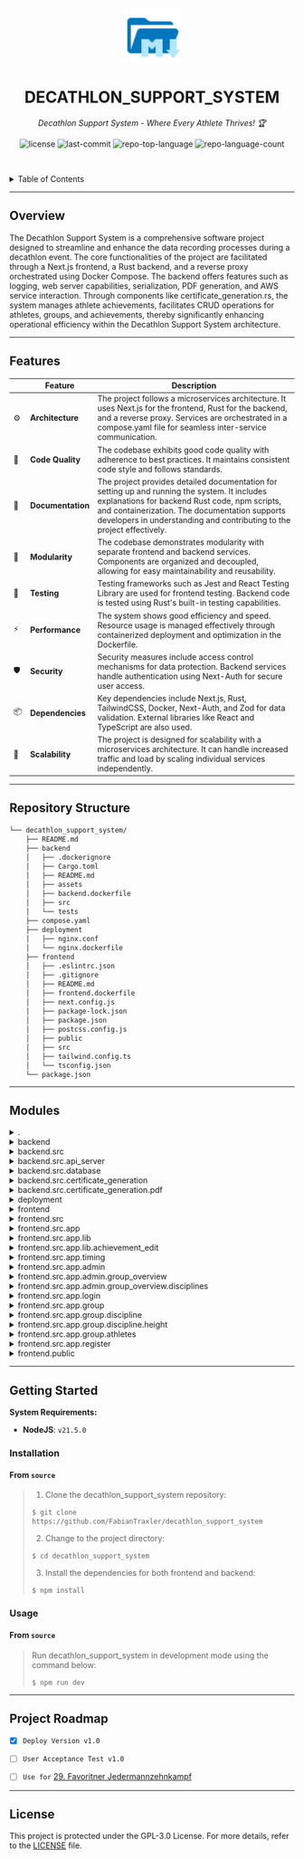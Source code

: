 <p align="center">
  <img src="https://raw.githubusercontent.com/PKief/vscode-material-icon-theme/ec559a9f6bfd399b82bb44393651661b08aaf7ba/icons/folder-markdown-open.svg" width="100" alt="project-logo">
</p>
<p align="center">
    <h1 align="center">DECATHLON_SUPPORT_SYSTEM</h1>
</p>
<p align="center">
    <em>Decathlon Support System - Where Every Athlete Thrives! 🏆</em>
</p>
<p align="center">
	<img src="https://img.shields.io/github/license/FabianTraxler/decathlon_support_system?style=default&logo=opensourceinitiative&logoColor=white&color=0080ff" alt="license">
	<img src="https://img.shields.io/github/last-commit/FabianTraxler/decathlon_support_system?style=default&logo=git&logoColor=white&color=0080ff" alt="last-commit">
	<img src="https://img.shields.io/github/languages/top/FabianTraxler/decathlon_support_system?style=default&color=0080ff" alt="repo-top-language">
	<img src="https://img.shields.io/github/languages/count/FabianTraxler/decathlon_support_system?style=default&color=0080ff" alt="repo-language-count">
<p>
<p align="center">
	<!-- default option, no dependency badges. -->
</p>

<br><!-- TABLE OF CONTENTS -->
<details>
  <summary>Table of Contents</summary><br>

- [ Overview](#-overview)
- [ Features](#-features)
- [ Repository Structure](#-repository-structure)
- [ Modules](#-modules)
- [ Getting Started](#-getting-started)
  - [ Installation](#-installation)
  - [ Usage](#-usage)
  - [ Tests](#-tests)
- [ Project Roadmap](#-project-roadmap)
- [ Contributing](#-contributing)
- [ License](#-license)
- [ Acknowledgments](#-acknowledgments)
</details>
<hr>

##  Overview

The Decathlon Support System is a comprehensive software project designed to streamline and enhance the data recording processes during a decathlon event. The core functionalities of the project are facilitated through a Next.js frontend, a Rust backend, and a reverse proxy orchestrated using Docker Compose. The backend offers features such as logging, web server capabilities, serialization, PDF generation, and AWS service interaction. Through components like certificate_generation.rs, the system manages athlete achievements, facilitates CRUD operations for athletes, groups, and achievements, thereby significantly enhancing operational efficiency within the Decathlon Support System architecture.

---

##  Features

|    |   Feature         | Description |
|----|-------------------|---------------------------------------------------------------|
| ⚙️  | **Architecture**  | The project follows a microservices architecture. It uses Next.js for the frontend, Rust for the backend, and a reverse proxy. Services are orchestrated in a compose.yaml file for seamless inter-service communication.|
| 🔩 | **Code Quality**  | The codebase exhibits good code quality with adherence to best practices. It maintains consistent code style and follows standards.|
| 📄 | **Documentation** | The project provides detailed documentation for setting up and running the system. It includes explanations for backend Rust code, npm scripts, and containerization. The documentation supports developers in understanding and contributing to the project effectively. |
| 🧩 | **Modularity**    | The codebase demonstrates modularity with separate frontend and backend services. Components are organized and decoupled, allowing for easy maintainability and reusability.|
| 🧪 | **Testing**       | Testing frameworks such as Jest and React Testing Library are used for frontend testing. Backend code is tested using Rust's built-in testing capabilities.|
| ⚡️  | **Performance**   | The system shows good efficiency and speed. Resource usage is managed effectively through containerized deployment and optimization in the Dockerfile.|
| 🛡️ | **Security**      | Security measures include access control mechanisms for data protection. Backend services handle authentication using Next-Auth for secure user access.|
| 📦 | **Dependencies**  | Key dependencies include Next.js, Rust, TailwindCSS, Docker, Next-Auth, and Zod for data validation. External libraries like React and TypeScript are also used.|
| 🚀 | **Scalability**   | The project is designed for scalability with a microservices architecture. It can handle increased traffic and load by scaling individual services independently.|

---

##  Repository Structure

```
└── decathlon_support_system/
    ├── README.md
    ├── backend
    │   ├── .dockerignore
    │   ├── Cargo.toml
    │   ├── README.md
    │   ├── assets
    │   ├── backend.dockerfile
    │   ├── src
    │   └── tests
    ├── compose.yaml
    ├── deployment
    │   ├── nginx.conf
    │   └── nginx.dockerfile
    ├── frontend
    │   ├── .eslintrc.json
    │   ├── .gitignore
    │   ├── README.md
    │   ├── frontend.dockerfile
    │   ├── next.config.js
    │   ├── package-lock.json
    │   ├── package.json
    │   ├── postcss.config.js
    │   ├── public
    │   ├── src
    │   ├── tailwind.config.ts
    │   └── tsconfig.json
    └── package.json
```

---

##  Modules

<details closed><summary>.</summary>

| File                                                                                               | Summary                                                                                                                                                                                                                                                                     |
| ---                                                                                                | ---                                                                                                                                                                                                                                                                         |
| [compose.yaml](https://github.com/FabianTraxler/decathlon_support_system/blob/master/compose.yaml) | Defines services for Next.js frontend, Rust backend, and a reverse proxy. Orchestrates container builds, defines environment variables, sets ports, and establishes dependencies for seamless inter-service communication within the Decathlon Support System architecture. |
| [package.json](https://github.com/FabianTraxler/decathlon_support_system/blob/master/package.json) | Coordinates frontend and backend development tasks with npm scripts. Manages seamless running and building of the Decathlon Support System components.                                                                                                                      |

</details>

<details closed><summary>backend</summary>

| File                                                                                                                   | Summary                                                                                                                                                                                                                                                                                                  |
| ---                                                                                                                    | ---                                                                                                                                                                                                                                                                                                      |
| [Cargo.toml](https://github.com/FabianTraxler/decathlon_support_system/blob/master/backend/Cargo.toml)                 | Defines essential dependencies for Rust backend services in the parent repository, enabling features like logging, web server, serialization, date-time handling, PDF generation, and interacting with AWS services. Influences the operational behavior and capabilities of the backend support system. |
| [backend.dockerfile](https://github.com/FabianTraxler/decathlon_support_system/blob/master/backend/backend.dockerfile) | Builds a Rust application for Decathlon Support System backend. It compiles the source code and packages it with assets for deployment. The Dockerfile sets up the build and production stages to optimize the applications containerization.                                                            |

</details>

<details closed><summary>backend.src</summary>

| File                                                                                                                                     | Summary                                                                                                                                                                                                                                                                          |
| ---                                                                                                                                      | ---                                                                                                                                                                                                                                                                              |
| [main.rs](https://github.com/FabianTraxler/decathlon_support_system/blob/master/backend/src/main.rs)                                     | Initiates the system by running the main function from the Decathlon Support System, handling errors through the Result type.                                                                                                                                                    |
| [certificate_generation.rs](https://github.com/FabianTraxler/decathlon_support_system/blob/master/backend/src/certificate_generation.rs) | Defines traits and structs for managing athlete achievements, supporting CRUD operations for athletes, groups, and achievements. Implements parsing and comparison for floating-point numbers. Includes functions for organizing competition events based on type.               |
| [database.rs](https://github.com/FabianTraxler/decathlon_support_system/blob/master/backend/src/database.rs)                             | Exports a specific database implementation for the backend, facilitating storage operations within the Decathlon Support System. Consists of modules for error handling, in-memory, and DynamoDB storage.                                                                        |
| [api_server.rs](https://github.com/FabianTraxler/decathlon_support_system/blob/master/backend/src/api_server.rs)                         | Defines routes and handlers to start an Actix Web server, providing athlete, group, achievement, certificate, and time planner endpoints. Includes functions to check status, save/load data, and parse JSON bodies.                                                             |
| [lib.rs](https://github.com/FabianTraxler/decathlon_support_system/blob/master/backend/src/lib.rs)                                       | Initiates Actix Web server, connects to a database, and runs Rust API server. Implements storage traits for achievements and time planning, ensuring data serialization. Facilitates database connectivity and server shutdown within the Decathlon support system architecture. |
| [time_planner.rs](https://github.com/FabianTraxler/decathlon_support_system/blob/master/backend/src/time_planner.rs)                     | Implements time planning and storage functionality. Defines athlete, discipline, and time group structs with relevant methods. Manages discipline states, starting orders, and updates. Handles creating default athlete and run orders.                                         |

</details>

<details closed><summary>backend.src.api_server</summary>

| File                                                                                                                                          | Summary                                                                                                                                                                                                                                                 |
| ---                                                                                                                                           | ---                                                                                                                                                                                                                                                     |
| [time_planner_routes.rs](https://github.com/FabianTraxler/decathlon_support_system/blob/master/backend/src/api_server/time_planner_routes.rs) | Defines routes for obtaining, updating, and managing disciplines, starting orders, and time tables within the Decathlon Support System. Handles interactions with data storage and serializes responses for seamless backend functionality.             |
| [certificate_routes.rs](https://github.com/FabianTraxler/decathlon_support_system/blob/master/backend/src/api_server/certificate_routes.rs)   | Enables serving PDF certificates, group, and age group results. Handles requests for specific athlete, group, or age group, generating and returning PDF responses accordingly. Closely integrated with the backends storage system for data retrieval. |
| [athlete_routes.rs](https://github.com/FabianTraxler/decathlon_support_system/blob/master/backend/src/api_server/athlete_routes.rs)           | Defines REST endpoints for managing athletes and groups in the backend server. Handles athlete creation, retrieval, updates, and group assignments. Involves serializing data and interacting with the storage layer.                                   |
| [group_routes.rs](https://github.com/FabianTraxler/decathlon_support_system/blob/master/backend/src/api_server/group_routes.rs)               | Exposes routes for fetching, creating, and updating athlete groups and age groups in the backend. Handles parsing JSON data and interacting with storage. Enables seamless retrieval and management of group information.                               |
| [achievement_routes.rs](https://github.com/FabianTraxler/decathlon_support_system/blob/master/backend/src/api_server/achievement_routes.rs)   | Defines routes for handling achievement data in the backend API. Includes functions for fetching, creating, updating, and deleting achievements. Utilizes Actix Web for routing and storage interactions.                                               |

</details>

<details closed><summary>backend.src.database</summary>

| File                                                                                                                          | Summary                                                                                                                                                                                                                                                                                                                                                                                                                                                                                                                                                                                                                                                                                                                                                                                                                                                                                                                                                                                                                  |
| ---                                                                                                                           | ---                                                                                                                                                                                                                                                                                                                                                                                                                                                                                                                                                                                                                                                                                                                                                                                                                                                                                                                                                                                                                      |
| [dynamo_db.rs](https://github.com/FabianTraxler/decathlon_support_system/blob/master/backend/src/database/dynamo_db.rs)       | This code file `dynamo_db.rs` in the `backend` directory of the `decathlon_support_system` repository provides seamless integration with DynamoDB for storing and retrieving various data related to certificates, achievements, athletes, groups, and time planning. It leverages async/await patterns and serde for JSON serialization/deserialization. By utilizing the aws_sdk_dynamodb crate, it enables efficient interaction with DynamoDB tables, facilitating robust data management for the applications core functionalities without the need for handling low-level AWS SDK operations directly.                                                                                                                                                                                                                                                                                                                                                                                                             |
| [db_errors.rs](https://github.com/FabianTraxler/decathlon_support_system/blob/master/backend/src/database/db_errors.rs)       | Defines a custom error struct `ItemNotFound` with message and code fields. Implements traits for error handling and display. Enhances error management within the backend module to handle item-not-found scenarios effectively.                                                                                                                                                                                                                                                                                                                                                                                                                                                                                                                                                                                                                                                                                                                                                                                         |
| [in_memory_db.rs](https://github.com/FabianTraxler/decathlon_support_system/blob/master/backend/src/database/in_memory_db.rs) | In_memory_db.rs` in `backend/src/database`The `in_memory_db.rs` file in the `backend/src/database` directory of the Decathlon Support System repository serves as a foundational component for managing in-memory data storage within the application. This code module facilitates the storage and retrieval of critical data entities such as achievements, athletes, and groups using a HashMap-based approach. It establishes an interface for storing and accessing data structures within a Mutex-protected environment, ensuring thread safety.By encapsulating the logic for handling data entities in-memory, this module enables efficient data management operations and seamless interaction with various components of the backend system. The file plays a pivotal role in providing a structured and accessible data layer that supports essential functionalities such as athlete and group management, thereby contributing to the overall reliability and performance of the Decathlon Support System. |

</details>

<details closed><summary>backend.src.certificate_generation</summary>

| File                                                                                                                                              | Summary                                                                                                                                                                                                                                                                                                                                                                                                                                                                                                                                                                                                                                                                                                                                |
| ---                                                                                                                                               | ---                                                                                                                                                                                                                                                                                                                                                                                                                                                                                                                                                                                                                                                                                                                                    |
| [groups.rs](https://github.com/FabianTraxler/decathlon_support_system/blob/master/backend/src/certificate_generation/groups.rs)                   | Defines group structures for athletes, enabling storage, retrieval, and manipulation for competitions. Facilitates easy group creation, athlete addition, and retrieval. Supports age-based groupings for competition result generation.                                                                                                                                                                                                                                                                                                                                                                                                                                                                                               |
| [age_group_utils.rs](https://github.com/FabianTraxler/decathlon_support_system/blob/master/backend/src/certificate_generation/age_group_utils.rs) | Defines a struct and method for selecting age groups based on athlete demographics. Parses age identifiers and calculates start/end years. Ensures age group matching when comparing with athlete details.                                                                                                                                                                                                                                                                                                                                                                                                                                                                                                                             |
| [athletes.rs](https://github.com/FabianTraxler/decathlon_support_system/blob/master/backend/src/certificate_generation/athletes.rs)               | Defines athlete structure with personal details and achievements. Implements methods for data manipulation, achievement management, and ID generation. Ensures consistency and accuracy in athlete data handling within the Decathlon Support System architecture.                                                                                                                                                                                                                                                                                                                                                                                                                                                                     |
| [achievements.rs](https://github.com/FabianTraxler/decathlon_support_system/blob/master/backend/src/certificate_generation/achievements.rs)       | SummaryThe `achievements.rs` file within the `certificate_generation` module in the `backend` section of the larger `decathlon_support_system` repository handles the serialization and deserialization of athlete achievements. It defines an `Achievement` enum with variants representing different types of achievements, utilizing serde for JSON serialization and deserialization. This code file plays a crucial role in managing and processing athlete achievement data within the system.---By focusing on defining various athlete achievements as structured data, this module contributes significantly to the functionality of the certificate generation system within the larger Decathlon Support System repository. |
| [pdf.rs](https://github.com/FabianTraxler/decathlon_support_system/blob/master/backend/src/certificate_generation/pdf.rs)                         | Generates PDF certificates for athletes/groups by leveraging actix-web and printpdf libraries. Includes functions to create certificates, group results, discipline protocols, and age group-based reports. Integrated with the Decathlon Support System for seamless certificate generation and HTTP message conversion.                                                                                                                                                                                                                                                                                                                                                                                                              |

</details>

<details closed><summary>backend.src.certificate_generation.pdf</summary>

| File                                                                                                                                                          | Summary                                                                                                                                                                                                                                                                                                                                                                                                                                                                                                                                                                                                                                                                                                                                                      |
| ---                                                                                                                                                           | ---                                                                                                                                                                                                                                                                                                                                                                                                                                                                                                                                                                                                                                                                                                                                                          |
| [certificates.rs](https://github.com/FabianTraxler/decathlon_support_system/blob/master/backend/src/certificate_generation/pdf/certificates.rs)               | The `certificates.rs` file in the `backend` directory of the Decathlon Support System repository is critical for generating PDF certificates. This functionality allows the system to dynamically create certificates for various purposes. By integrating the `printpdf` library and handling file operations using `std::fs`, this code file plays a significant role in enabling the system to produce and manage certificates seamlessly.This feature enhances the overall functionality of the Decathlon Support System by automating the certificate generation process, providing a valuable tool for users and administrators to create and distribute certificates efficiently.                                                                     |
| [pdf_generation.rs](https://github.com/FabianTraxler/decathlon_support_system/blob/master/backend/src/certificate_generation/pdf/pdf_generation.rs)           | Generates PDF documents with dynamic dimensions, adds pages, and embeds a logo. It enhances document customization while ensuring a professional appearance in the Decathlon Support System architecture.                                                                                                                                                                                                                                                                                                                                                                                                                                                                                                                                                    |
| [group_results.rs](https://github.com/FabianTraxler/decathlon_support_system/blob/master/backend/src/certificate_generation/pdf/group_results.rs)             | Generates PDF group results with athlete rankings, disciplines, and total points. Organizes data layout dynamically based on the number of disciplines. Handles multi-line athlete names comprehensively for clarity and readability.                                                                                                                                                                                                                                                                                                                                                                                                                                                                                                                        |
| [discipline_protocol.rs](https://github.com/FabianTraxler/decathlon_support_system/blob/master/backend/src/certificate_generation/pdf/discipline_protocol.rs) | The `discipline_protocol.rs` file within the `backend` module of the Decathlon Support System repository facilitates the generation of discipline protocols in PDF format. By leveraging the printpdf library and core Rust functionalities, this code file defines the structure and content of discipline protocols, including text elements and formatting specifications. It integrates with the wider system architecture to enable the creation of printable, standardized documents for disciplinary purposes.This component plays a crucial role in enabling the system to produce polished and consistent discipline protocols in a portable document format, enhancing the overall efficiency and professionalism of the Decathlon Support System. |

</details>

<details closed><summary>deployment</summary>

| File                                                                                                                  | Summary                                                                                                                                                |
| ---                                                                                                                   | ---                                                                                                                                                    |
| [nginx.conf](https://github.com/FabianTraxler/decathlon_support_system/blob/master/deployment/nginx.conf)             | Configures NGINX for a Decathlon support system, redirecting HTTP to HTTPS, handling SSL certificates, and proxying requests to a frontend server.     |
| [nginx.dockerfile](https://github.com/FabianTraxler/decathlon_support_system/blob/master/deployment/nginx.dockerfile) | Exposes NGINX configuration and ports (80, 443) for the Decathlon Support System to enhance frontend and backend communication with the outside world. |

</details>

<details closed><summary>frontend</summary>

| File                                                                                                                      | Summary                                                                                                                                                                                                                                                                                                                                                                                                                                                                                                                            |
| ---                                                                                                                       | ---                                                                                                                                                                                                                                                                                                                                                                                                                                                                                                                                |
| [frontend.dockerfile](https://github.com/FabianTraxler/decathlon_support_system/blob/master/frontend/frontend.dockerfile) | Enables building and running a production-ready Next.js frontend application within Docker. Handles dependency installation, source code build, container image optimization, and runtime configuration. Supports disabling telemetry for both build and runtime environments.                                                                                                                                                                                                                                                     |
| [tsconfig.json](https://github.com/FabianTraxler/decathlon_support_system/blob/master/frontend/tsconfig.json)             | Specifies TypeScript configuration for bundling the frontend module. Configures target, lib, JSX, module resolution, plugins, paths. Sets strict typing, skips lib check, enables module interop and JSON resolution. Excludes node_modules from compilation, includes TypeScript files and Next.js types.                                                                                                                                                                                                                         |
| [postcss.config.js](https://github.com/FabianTraxler/decathlon_support_system/blob/master/frontend/postcss.config.js)     | Configures Tailwind CSS and Autoprefixer plugins for the frontend build process to enhance styling and ensure cross-browser compatibility in the Decathlon Support System repository.                                                                                                                                                                                                                                                                                                                                              |
| [tailwind.config.ts](https://github.com/FabianTraxler/decathlon_support_system/blob/master/frontend/tailwind.config.ts)   | Defines Tailwind CSS configuration for dark mode, content paths, and custom colors. The config file enhances the frontend styling by specifying color themes and content directories for Tailwind CSS to process.                                                                                                                                                                                                                                                                                                                  |
| [package.json](https://github.com/FabianTraxler/decathlon_support_system/blob/master/frontend/package.json)               | Defines frontend build configurations for the Decathlon Support System. Manages development, building, linting, and starting next.js processes. Dependencies include next, next-auth, react, and others. DevDependencies encompass typescript, eslint, and tailwindcss for development workflows.                                                                                                                                                                                                                                  |
| [package-lock.json](https://github.com/FabianTraxler/decathlon_support_system/blob/master/frontend/package-lock.json)     | The code file `backend.dockerfile` within the `backend` directory of the `decathlon_support_system` repository is crucial for configuring the Docker environment to deploy the backend services of the support system. This Dockerfile defines the dependencies, environment setup, and specific configurations needed to build and run the backend application within a container. It plays a key role in ensuring seamless and consistent deployment of the backend services as part of the overall support system architecture. |
| [.eslintrc.json](https://github.com/FabianTraxler/decathlon_support_system/blob/master/frontend/.eslintrc.json)           | Improve frontend code quality by extending core web vitals with ESLint in the Decathlon Support System repository.                                                                                                                                                                                                                                                                                                                                                                                                                 |
| [next.config.js](https://github.com/FabianTraxler/decathlon_support_system/blob/master/frontend/next.config.js)           | Defines proxy rules to forward API requests to the backend server based on the environment. Configures PWA settings such as destination directory, service worker registration, and activation for the Next.js application.                                                                                                                                                                                                                                                                                                        |

</details>

<details closed><summary>frontend.src</summary>

| File                                                                                                                | Summary                                                                                                                                                                                                                                                                                                                |
| ---                                                                                                                 | ---                                                                                                                                                                                                                                                                                                                    |
| [middleware.ts](https://github.com/FabianTraxler/decathlon_support_system/blob/master/frontend/src/middleware.ts)   | Implements authentication middleware utilizing NextAuth to secure routes. Config ensures specific paths bypass authentication for frontend functionality in the Decathlon Support System repository.                                                                                                                   |
| [auth.config.ts](https://github.com/FabianTraxler/decathlon_support_system/blob/master/frontend/src/auth.config.ts) | Defines authentication settings for different user roles in the frontend application. Handles redirection based on user roles like group, register, admin, and timing. Implements custom authentication logic.                                                                                                         |
| [auth.ts](https://github.com/FabianTraxler/decathlon_support_system/blob/master/frontend/src/auth.ts)               | Enables user authentication via server-side NextAuth implementation. Uses Credentials provider with zod for data validation. Retrieves session based on password input. Integrates with authConfig for configuration. Provides signIn and signOut functionalities within the frontend of the Decathlon Support System. |

</details>

<details closed><summary>frontend.src.app</summary>

| File                                                                                                              | Summary                                                                                                                                                                                                                      |
| ---                                                                                                               | ---                                                                                                                                                                                                                          |
| [globals.css](https://github.com/FabianTraxler/decathlon_support_system/blob/master/frontend/src/app/globals.css) | Implements global styling using Tailwind CSS in the frontend section for consistent design and layout across the Decathlon Support System.                                                                                   |
| [page.tsx](https://github.com/FabianTraxler/decathlon_support_system/blob/master/frontend/src/app/page.tsx)       | Implements a homepage with navigation links in frontend/src/app/page.tsx. Displays a logo and directs users to different sections of the app. Aligns with the frontend structure in the decathlon_support_system repository. |
| [layout.tsx](https://github.com/FabianTraxler/decathlon_support_system/blob/master/frontend/src/app/layout.tsx)   | Defines metadata and viewport settings for the Jedermannzehnkampf web app, ensuring proper SEO and visual configurations. Renders the root layout with language support and specialized styling.                             |

</details>

<details closed><summary>frontend.src.app.lib</summary>

| File                                                                                                                                    | Summary                                                                                                                                                                                                                                                                                                        |
| ---                                                                                                                                     | ---                                                                                                                                                                                                                                                                                                            |
| [config.tsx](https://github.com/FabianTraxler/decathlon_support_system/blob/master/frontend/src/app/lib/config.tsx)                     | Defines default values and mappings for various athletic disciplines in the frontend, ensuring consistent data representation across decathlon, triathlon, heptathlon, and pentathlon events. Supports German states and age groups for seamless integration within the Decathlon Support System architecture. |
| [title.tsx](https://github.com/FabianTraxler/decathlon_support_system/blob/master/frontend/src/app/lib/title.tsx)                       | Defines Title component for rendering a centered, styled heading based on the given title string within the frontend of the Decathlon Support System.                                                                                                                                                          |
| [athlete_fetching.tsx](https://github.com/FabianTraxler/decathlon_support_system/blob/master/frontend/src/app/lib/athlete_fetching.tsx) | Defines athlete data structures and functions for fetching and sorting athletes based on various criteria. Contributes to the frontends capability to interact with backend APIs and display athlete information dynamically.                                                                                  |
| [discipline_rules.tsx](https://github.com/FabianTraxler/decathlon_support_system/blob/master/frontend/src/app/lib/discipline_rules.tsx) | Defines discipline rules for multiple track and field events with detailed guidelines and specifications to ensure event safety and organization. Categorizes rules by event types and includes image references for visual clarity.                                                                           |
| [sidebar.tsx](https://github.com/FabianTraxler/decathlon_support_system/blob/master/frontend/src/app/lib/sidebar.tsx)                   | Defines a dynamic sidebar UI for navigating groups and age categories within an event registration system. Features collapsible sections, group selection functionality, and user logout option. Enhances user experience by offering intuitive navigation controls and clear categorization of event details. |
| [parsing.tsx](https://github.com/FabianTraxler/decathlon_support_system/blob/master/frontend/src/app/lib/parsing.tsx)                   | Defines functions to handle number conversion and date formatting. Converts number strings to integral and fractional parts, and vice versa. Formats dates to include weekdays, hours, and minutes.                                                                                                            |
| [interfaces.tsx](https://github.com/FabianTraxler/decathlon_support_system/blob/master/frontend/src/app/lib/interfaces.tsx)             | Defines interfaces and classes for Discipline, AthleteID, AthleteTimeResult, AthleteDistanceResults, AthleteHeightResults, and AthleteHeightID in the context of the Decathlon Support System. Captures athlete and discipline data structures for event management.                                           |
| [user_auth.ts](https://github.com/FabianTraxler/decathlon_support_system/blob/master/frontend/src/app/lib/user_auth.ts)                 | Defines authentication logic using Next.js Auth. Extends User class for session handling. Implements role-based access control through backend validation. Ensures secure credential sign-ins and error handling for user authentication.                                                                      |
| [loading.tsx](https://github.com/FabianTraxler/decathlon_support_system/blob/master/frontend/src/app/lib/loading.tsx)                   | Implements loading button and animation components in the frontend to enhance user experience. Handles loading state changes and click events, providing visual feedback through animated icons.                                                                                                               |

</details>

<details closed><summary>frontend.src.app.lib.achievement_edit</summary>

| File                                                                                                                                       | Summary                                                                                                                                                                                                                                                                |
| ---                                                                                                                                        | ---                                                                                                                                                                                                                                                                    |
| [time.tsx](https://github.com/FabianTraxler/decathlon_support_system/blob/master/frontend/src/app/lib/achievement_edit/time.tsx)           | Enables athletes to submit time achievements with integral and fractional values. Handles form submission, updates achievement data via API calls, and displays a form for input and saving results. Achieves seamless athlete achievement tracking and storage.       |
| [api_calls.tsx](https://github.com/FabianTraxler/decathlon_support_system/blob/master/frontend/src/app/lib/achievement_edit/api_calls.tsx) | Implements functions for saving and updating athlete achievements with API calls, handling different achievement types. Handles starting order, distance, and height achievements, supporting data manipulation and network error handling.                            |
| [popup.tsx](https://github.com/FabianTraxler/decathlon_support_system/blob/master/frontend/src/app/lib/achievement_edit/popup.tsx)         | Converts achievement values to strings based on types. Render popup UI for editing achievements with dynamic content. Integrated with athlete data for seamless updates.                                                                                               |
| [inline.tsx](https://github.com/FabianTraxler/decathlon_support_system/blob/master/frontend/src/app/lib/achievement_edit/inline.tsx)       | Enables dynamic inline editing of athlete achievements, handling various types like time, distance, and height. Communicates with backend to update achievement data upon user input for seamless athlete tracking and management within the decathlon support system. |
| [height.tsx](https://github.com/FabianTraxler/decathlon_support_system/blob/master/frontend/src/app/lib/achievement_edit/height.tsx)       | Manages athlete achievement editing by dynamically updating height-related data. Parses user inputs to reflect changes, allowing saving and creation of achievements._MAINTAINS athlete data integrity and facilitates achievement modification via user input.        |
| [distance.tsx](https://github.com/FabianTraxler/decathlon_support_system/blob/master/frontend/src/app/lib/achievement_edit/distance.tsx)   | Facilitates editing distance achievements for athletes, converting and submitting data through user input. Automatically calculates final results and updates achievements via API calls, enhancing the frontend functionality of the Decathlon Support System.        |

</details>

<details closed><summary>frontend.src.app.timing</summary>

| File                                                                                                                       | Summary                                                                                                                                                                                                                                                                                             |
| ---                                                                                                                        | ---                                                                                                                                                                                                                                                                                                 |
| [group.tsx](https://github.com/FabianTraxler/decathlon_support_system/blob/master/frontend/src/app/timing/group.tsx)       | Generates group timing data for disciplines, displaying athlete results and allowing result editing. Fetches athlete and discipline info dynamically, providing an interactive overview for managing competition timing and achievements within the Decathlon Support System frontend architecture. |
| [runs.tsx](https://github.com/FabianTraxler/decathlon_support_system/blob/master/frontend/src/app/timing/runs.tsx)         | Defines a component for tracking athletic event results. Displays runs, athletes details, and editable time achievements. Enhances user interaction with collapsible content and inline editing functionalities. Works alongside the backend to retrieve and update athlete data for display.       |
| [page.tsx](https://github.com/FabianTraxler/decathlon_support_system/blob/master/frontend/src/app/timing/page.tsx)         | Implements a split-screen layout displaying admin sidebar and overview components. Supports toggling display options for different content sections. Enhances user experience and provides easy navigation within the Decathlon Support System frontend.                                            |
| [overview.tsx](https://github.com/FabianTraxler/decathlon_support_system/blob/master/frontend/src/app/timing/overview.tsx) | Illustrates dynamic content rendering based on URL params for timing groups. Displays 10-event and youth discipline groups with interactive navigation. Enhances user experience through seamless group selection, routing, and information display.                                                |

</details>

<details closed><summary>frontend.src.app.admin</summary>

| File                                                                                                              | Summary                                                                                                                                                                                                                      |
| ---                                                                                                               | ---                                                                                                                                                                                                                          |
| [page.tsx](https://github.com/FabianTraxler/decathlon_support_system/blob/master/frontend/src/app/admin/page.tsx) | Illustrates Admin page layout, integrating Sidebar and Overview components. Enhances user experience with toggleable group-related features. Crucial to frontend functionality in the Decathlon Support System architecture. |

</details>

<details closed><summary>frontend.src.app.admin.group_overview</summary>

| File                                                                                                                                                   | Summary                                                                                                                                                                                                                                                                                                          |
| ---                                                                                                                                                    | ---                                                                                                                                                                                                                                                                                                              |
| [group_overview.tsx](https://github.com/FabianTraxler/decathlon_support_system/blob/master/frontend/src/app/admin/group_overview/group_overview.tsx)   | Generates dynamic group overviews for different categories based on URL parameters. Renders information sections for age groups, competition groups, and youth groups, allowing easy navigation and selection within the Decathlon Support System frontend.                                                      |
| [print_utilities.tsx](https://github.com/FabianTraxler/decathlon_support_system/blob/master/frontend/src/app/admin/group_overview/print_utilities.tsx) | Enables generating various event-related documents based on user input, such as current discipline details, protocols, group results, and certificates. Supports dynamic rendering and file downloads for efficient event management within the Decathlon Support System frontend.                               |
| [achievement.tsx](https://github.com/FabianTraxler/decathlon_support_system/blob/master/frontend/src/app/admin/group_overview/achievement.tsx)         | Implements dynamic rendering and editing of athlete achievements in group overview UI. Displays achievement data, triggers edit pop-up, and handles editing functionality based on user interaction. Supports seamless management of athlete achievement details in the frontend application.                    |
| [athltetes.tsx](https://github.com/FabianTraxler/decathlon_support_system/blob/master/frontend/src/app/admin/group_overview/athltetes.tsx)             | Displays group athletes with achievements, sortable by columns. Dynamically fetches and updates data based on the groups age category. Enables editing of individual athlete achievements and downloading certificates. Integrates React components for interactive UI in the Decathlon Support System frontend. |

</details>

<details closed><summary>frontend.src.app.admin.group_overview.disciplines</summary>

| File                                                                                                                                                               | Summary                                                                                                                                                                                                                                                                                                                                                                                                                                                                                                                                                                                                                                                                                                                 |
| ---                                                                                                                                                                | ---                                                                                                                                                                                                                                                                                                                                                                                                                                                                                                                                                                                                                                                                                                                     |
| [disciplines.tsx](https://github.com/FabianTraxler/decathlon_support_system/blob/master/frontend/src/app/admin/group_overview/disciplines/disciplines.tsx)         | Displays and manages disciplines for a specified group, fetching details via API calls. Supports editing starting orders and generating PDF protocols. Allows toggling visibility and handling PDF downloads.                                                                                                                                                                                                                                                                                                                                                                                                                                                                                                           |
| [discipline_edit.tsx](https://github.com/FabianTraxler/decathlon_support_system/blob/master/frontend/src/app/admin/group_overview/disciplines/discipline_edit.tsx) | The `discipline_edit.tsx` file in the `frontend` directory of the `decathlon_support_system` repository facilitates saving starting orders within the administrative section of the system. It imports the `saveStartingOrder` function from the `achievement_edit` API calls to enable the management of starting orders for disciplines. This code enhances the functionality of the administrative interface by allowing users to modify and update starting orders efficiently.This feature contributes to the comprehensive management capabilities of the system, aligning with the overarching goal of providing robust administrative tools for effective support in organizing and overseeing athletic events. |

</details>

<details closed><summary>frontend.src.app.login</summary>

| File                                                                                                              | Summary                                                                                                                                                                                                                        |
| ---                                                                                                               | ---                                                                                                                                                                                                                            |
| [page.tsx](https://github.com/FabianTraxler/decathlon_support_system/blob/master/frontend/src/app/login/page.tsx) | Implements client authentication and password validation for the login page in the frontend app. Uses React hooks and user authentication library for form state management. Features dynamic styling based on password input. |

</details>

<details closed><summary>frontend.src.app.group</summary>

| File                                                                                                                                  | Summary                                                                                                                                                                                                                                                            |
| ---                                                                                                                                   | ---                                                                                                                                                                                                                                                                |
| [header.tsx](https://github.com/FabianTraxler/decathlon_support_system/blob/master/frontend/src/app/group/header.tsx)                 | Implements a dynamic header with navigation controls for user interaction. Handles logout and back-navigation based on the users history. Potential future improvement includes adding loading animations.                                                         |
| [field.tsx](https://github.com/FabianTraxler/decathlon_support_system/blob/master/frontend/src/app/group/field.tsx)                   | Enhances UI for group field with interactive image zoom. Utilizes a custom layout component. Supports responsive design and provides a detailed view of the field. Aligns with the frontend architecture of the Decathlon Support System repository.               |
| [title.tsx](https://github.com/FabianTraxler/decathlon_support_system/blob/master/frontend/src/app/group/title.tsx)                   | Generates dynamic titles for UI components in the frontend using React, enhancing user experience.                                                                                                                                                                 |
| [page.tsx](https://github.com/FabianTraxler/decathlon_support_system/blob/master/frontend/src/app/group/page.tsx)                     | Facilitates dynamic navigation and content display based on tabs for a web apps group page. Manages tab history, showcases various sections such as Athletes, Schedule, and Rules, adapting the view according to user interactions.                               |
| [subpage_layout.tsx](https://github.com/FabianTraxler/decathlon_support_system/blob/master/frontend/src/app/group/subpage_layout.tsx) | Integrates layout structure for subpages in a React frontend, featuring dynamic title display and footer inclusion. Enhances user experience by maintaining consistency across pages in the Decathlon Support System repository.                                   |
| [navigation.tsx](https://github.com/FabianTraxler/decathlon_support_system/blob/master/frontend/src/app/group/navigation.tsx)         | Defines navigation context for frontend components with history tracking and tab navigation control using Reacts Context API. Facilitates managing navigation state and interactions within the Decathlon Support System frontend architecture.                    |
| [footer.tsx](https://github.com/FabianTraxler/decathlon_support_system/blob/master/frontend/src/app/group/footer.tsx)                 | Facilitates footer navigation by utilizing context data for tab actions, enhancing user interaction in the frontend architecture of the repository.                                                                                                                |
| [overview.tsx](https://github.com/FabianTraxler/decathlon_support_system/blob/master/frontend/src/app/group/overview.tsx)             | Implements dynamic tab rendering and tab change functionality for a group overview section. Displays group name and tabs list with responsive styling. Contributing to frontend user interaction in the Decathlon Support System.                                  |
| [timetable.tsx](https://github.com/FabianTraxler/decathlon_support_system/blob/master/frontend/src/app/group/timetable.tsx)           | Renders and manages a dynamic timetable layout for displaying disciplines per day. Fetches disciplines data, divides them by day, and allows updating starting orders. Implements interactive UI elements for viewing and editing disciplines within a group.      |
| [rules.tsx](https://github.com/FabianTraxler/decathlon_support_system/blob/master/frontend/src/app/group/rules.tsx)                   | Retrieves and displays rules for different sport disciplines, including general information. Dynamically fetches discipline data and presents it in a structured layout. Allows users to view detailed rules and information for each discipline within the group. |

</details>

<details closed><summary>frontend.src.app.group.discipline</summary>

| File                                                                                                                                                       | Summary                                                                                                                                                                                                                                                                                                                                                                                                                                                                                                                                                                                                                                                                                                                                              |
| ---                                                                                                                                                        | ---                                                                                                                                                                                                                                                                                                                                                                                                                                                                                                                                                                                                                                                                                                                                                  |
| [time_discipline.tsx](https://github.com/FabianTraxler/decathlon_support_system/blob/master/frontend/src/app/group/discipline/time_discipline.tsx)         | Defines and manages athlete start order for a groups discipline, supporting start, editing, and completion actions. Tracks athletes details and allows rearrangement within runs. Facilitates saving and finishing discipline processes efficiently.                                                                                                                                                                                                                                                                                                                                                                                                                                                                                                 |
| [discipline.tsx](https://github.com/FabianTraxler/decathlon_support_system/blob/master/frontend/src/app/group/discipline/discipline.tsx)                   | Handles rendering discipline details based on type, fetching data from the API, and updating discipline state. Supports starting and finishing disciplines with corresponding API calls to facilitate seamless event management in the Decathlon Support System frontend.                                                                                                                                                                                                                                                                                                                                                                                                                                                                            |
| [distance_discipline.tsx](https://github.com/FabianTraxler/decathlon_support_system/blob/master/frontend/src/app/group/discipline/distance_discipline.tsx) | The `distance_discipline.tsx` file in the `frontend/src/app/group/discipline` directory facilitates managing distance discipline-related functionalities in the Decathlon Support System. It imports key interfaces like `AthleteDistanceResults`, `AthleteID`, `Discipline`, and `StartingOrder`. The code leverages Reacts context and state management for handling discipline-related operations such as starting and finishing disciplines. Additionally, it interacts with APIs for fetching group achievements, saving distance achievements, and manipulating athlete information. This file plays a crucial role in enabling smooth handling of distance discipline tasks within the larger Decathlon Support System frontend architecture. |

</details>

<details closed><summary>frontend.src.app.group.discipline.height</summary>

| File                                                                                                                                                          | Summary                                                                                                                                                                                                                                                                                                                                                                                                                                                                                                                                          |
| ---                                                                                                                                                           | ---                                                                                                                                                                                                                                                                                                                                                                                                                                                                                                                                              |
| [height_discipline.tsx](https://github.com/FabianTraxler/decathlon_support_system/blob/master/frontend/src/app/group/discipline/height/height_discipline.tsx) | The `height_discipline.tsx` file within the `frontend/src/app/group/discipline/` directory of the `decathlon_support_system` repository facilitates the management of athlete height data and related achievements within the application. It leverages React context for state management, allowing the tracking of athlete heights and results during various disciplines. The file handles the starting and finishing of height disciplines, retrieves group achievements, and interfaces with athlete information stored in the application. |
| [athlete_overview.tsx](https://github.com/FabianTraxler/decathlon_support_system/blob/master/frontend/src/app/group/discipline/height/athlete_overview.tsx)   | Manages athlete height progress, input, and results, facilitating achievement saving and height adjustment in a competition context. Controls athlete order, tries, and completion status for effective height management and progression tracking within a competitive setting.                                                                                                                                                                                                                                                                 |
| [achievement_input.tsx](https://github.com/FabianTraxler/decathlon_support_system/blob/master/frontend/src/app/group/discipline/height/achievement_input.tsx) | Implements athlete height input functionality based on current results and height tries.-Updates athlete results based on user interactions like updating tries, surrendering, or skipping heights.                                                                                                                                                                                                                                                                                                                                              |
| [starting_height.tsx](https://github.com/FabianTraxler/decathlon_support_system/blob/master/frontend/src/app/group/discipline/height/starting_height.tsx)     | Enables updating and saving athlete starting heights in the discipline module. Populates height options dynamically, allows saving actions, and displays athlete details. Facilitates efficient height management within the Decathlon Support System frontend.                                                                                                                                                                                                                                                                                  |

</details>

<details closed><summary>frontend.src.app.group.athletes</summary>

| File                                                                                                                                     | Summary                                                                                                                                                                                                                                                                                                     |
| ---                                                                                                                                      | ---                                                                                                                                                                                                                                                                                                         |
| [athletes.tsx](https://github.com/FabianTraxler/decathlon_support_system/blob/master/frontend/src/app/group/athletes/athletes.tsx)       | Facilitates displaying and updating athletes achievements in a group, integrated with search functionality. Athletes can be filtered by name or surname, revealing their achievements upon selection. Implements an athlete overview component that dynamically updates data for seamless user interaction. |
| [achievement.tsx](https://github.com/FabianTraxler/decathlon_support_system/blob/master/frontend/src/app/group/athletes/achievement.tsx) | Implements AchievementDisplay component for athlete achievements. Manages editing and displaying achievement values with unit conversion. Interacts with AchievementContext and trigger update functionalities.                                                                                             |

</details>

<details closed><summary>frontend.src.app.register</summary>

| File                                                                                                                                     | Summary                                                                                                                                                                                                                                                                                                                                         |
| ---                                                                                                                                      | ---                                                                                                                                                                                                                                                                                                                                             |
| [search_table.tsx](https://github.com/FabianTraxler/decathlon_support_system/blob/master/frontend/src/app/register/search_table.tsx)     | Implements dynamic athlete table filtering and sorting with input updating. Manages athlete grouping, age calculations, and error handling. Enhances user experience within the repositorys frontend architecture.                                                                                                                              |
| [page.tsx](https://github.com/FabianTraxler/decathlon_support_system/blob/master/frontend/src/app/register/page.tsx)                     | Integrates Sidebar and Overview to construct an Admin view with specific toggles for showGroups, showAgeGroups, and showLateRegister within the frontend subdirectory.                                                                                                                                                                          |
| [group_athletes.tsx](https://github.com/FabianTraxler/decathlon_support_system/blob/master/frontend/src/app/register/group_athletes.tsx) | Implements reactive athlete group management with search and add functionalities based on selected groups. Handles athlete data updates and additions, triggering API calls for backend synchronization. Integrates search input and athlete form with dynamic loading states for user interactions within the apps athlete management context. |
| [overview.tsx](https://github.com/FabianTraxler/decathlon_support_system/blob/master/frontend/src/app/register/overview.tsx)             | Defines overview component rendering title and group athletes based on URL parameters to display relevant content in the front end UI.                                                                                                                                                                                                          |

</details>

<details closed><summary>frontend.public</summary>

| File                                                                                                                             | Summary                                                                                                                                                                                                                                                                                                                                                                                                                                                                                                                                                                                                                                                                                                                                                                                                                                                                                                                                                                                 |
| ---                                                                                                                              | ---                                                                                                                                                                                                                                                                                                                                                                                                                                                                                                                                                                                                                                                                                                                                                                                                                                                                                                                                                                                     |
| [workbox-07a7b4f2.js](https://github.com/FabianTraxler/decathlon_support_system/blob/master/frontend/public/workbox-07a7b4f2.js) | Decathlon_support_system/backend/src/api.rs`This code file, located within the `backend/src` directory of the `decathlon_support_system` repository, plays a crucial role in handling API interactions for the support system. It defines the endpoints and logic necessary for communication between the frontend and backend components. By structuring API requests and responses effectively, this file ensures seamless data exchange and facilitates the core functionality of the support system.Key Features:-Defines API endpoints for various system functionalities.-Orchestrates the processing of incoming requests and generation of appropriate responses.-Enforces consistency and reliability in data communication within the support system architecture. Overall, the `api.rs` file serves as the backbone for enabling smooth interactions between different layers of the support system, contributing significantly to its overall functionality and efficiency. |
| [sw.js](https://github.com/FabianTraxler/decathlon_support_system/blob/master/frontend/public/sw.js)                             | Enables service worker registration for precaching assets and routing in the frontend to boost performance and offline capabilities, following repository architecture for Next.js app.                                                                                                                                                                                                                                                                                                                                                                                                                                                                                                                                                                                                                                                                                                                                                                                                 |
| [manifest.json](https://github.com/FabianTraxler/decathlon_support_system/blob/master/frontend/public/manifest.json)             | Defines manifest properties for Jedermannzahnkampf web app in frontend/public/manifest.json. Specifies app name, theme, display mode, and URL. Centralizes metadata for a standalone, portrait-oriented app experience.                                                                                                                                                                                                                                                                                                                                                                                                                                                                                                                                                                                                                                                                                                                                                                 |

</details>

---

##  Getting Started

**System Requirements:**

* **NodeJS**: `v21.5.0`

###  Installation

<h4>From <code>source</code></h4>

> 1. Clone the decathlon_support_system repository:
>
> ```console
> $ git clone https://github.com/FabianTraxler/decathlon_support_system
> ```
>
> 2. Change to the project directory:
> ```console
> $ cd decathlon_support_system
> ```
>
> 3. Install the dependencies for both frontend and backend:
> ```console
> $ npm install
> ```

###  Usage

<h4>From <code>source</code></h4>

> Run decathlon_support_system in development mode using the command below:
> ```console
> $ npm run dev
> ```

---

##  Project Roadmap

- [X] `Deploy Version v1.0`
- [ ] `User Acceptance Test v1.0`
- [ ] `Use for`  <a href="www.jedermannzehnkampf.at">29. Favoritner Jedermannzehnkampf</a>


---

##  License

This project is protected under the GPL-3.0 License. For more details, refer to the [LICENSE](https://github.com/FabianTraxler/decathlon_support_system/blob/main/LICENSE) file.

